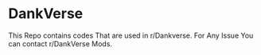 # DankVerse

This Repo contains codes That are used in r/Dankverse. For Any Issue You can contact r/DankVerse Mods.
